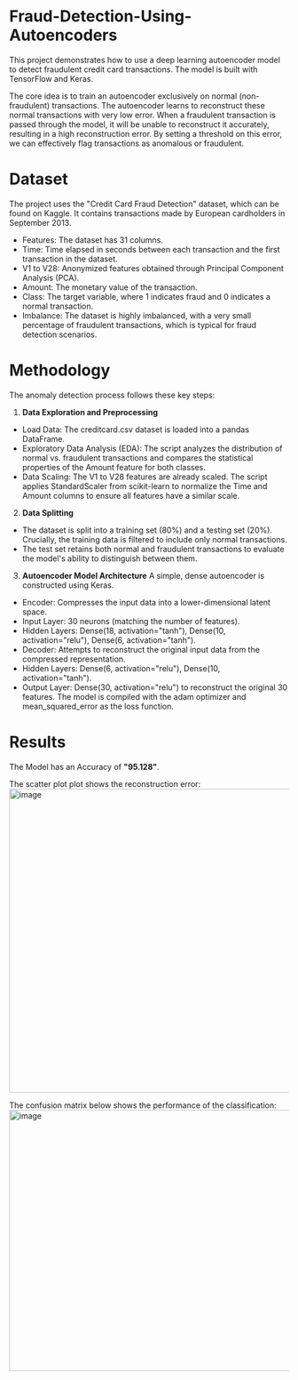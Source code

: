 # Fraud-Detection-Using-Autoencoders

This project demonstrates how to use a deep learning autoencoder model to detect fraudulent credit card transactions. The model is built with TensorFlow and Keras.

The core idea is to train an autoencoder exclusively on normal (non-fraudulent) transactions. The autoencoder learns to reconstruct these normal transactions with very low error. When a fraudulent transaction is passed through the model, it will be unable to reconstruct it accurately, resulting in a high reconstruction error. By setting a threshold on this error, we can effectively flag transactions as anomalous or fraudulent.

# Dataset

The project uses the "Credit Card Fraud Detection" dataset, which can be found on Kaggle. It contains transactions made by European cardholders in September 2013.
  - Features: The dataset has 31 columns.
  - Time: Time elapsed in seconds between each transaction and the first transaction in the dataset.
  - V1 to V28: Anonymized features obtained through Principal Component Analysis (PCA).
  - Amount: The monetary value of the transaction.
  - Class: The target variable, where 1 indicates fraud and 0 indicates a normal transaction.
  - Imbalance: The dataset is highly imbalanced, with a very small percentage of fraudulent transactions, which is typical for fraud detection scenarios.

# Methodology

The anomaly detection process follows these key steps:

1. **Data Exploration and Preprocessing**
  - Load Data: The creditcard.csv dataset is loaded into a pandas DataFrame.
  - Exploratory Data Analysis (EDA): The script analyzes the distribution of normal vs. fraudulent transactions and compares the statistical properties of the          Amount feature for both classes.
  - Data Scaling: The V1 to V28 features are already scaled. The script applies StandardScaler from scikit-learn to normalize the Time and Amount columns to ensure     all features have a similar scale.

2. **Data Splitting**
  - The dataset is split into a training set (80%) and a testing set (20%). Crucially, the training data is filtered to include only normal transactions.
  - The test set retains both normal and fraudulent transactions to evaluate the model's ability to distinguish between them.

3. **Autoencoder Model Architecture**
A simple, dense autoencoder is constructed using Keras.
  - Encoder: Compresses the input data into a lower-dimensional latent space.
  - Input Layer: 30 neurons (matching the number of features).
  - Hidden Layers: Dense(18, activation="tanh"), Dense(10, activation="relu"), Dense(6, activation="tanh").
  - Decoder: Attempts to reconstruct the original input data from the compressed representation.
  - Hidden Layers: Dense(6, activation="relu"), Dense(10, activation="tanh").
  - Output Layer: Dense(30, activation="relu") to reconstruct the original 30 features.
The model is compiled with the adam optimizer and mean_squared_error as the loss function.


# Results

The Model has an Accuracy of **"95.128"**.

The scatter plot plot shows the reconstruction error:
<img width="1005" height="547" alt="image" src="https://github.com/user-attachments/assets/93fccad0-e503-4812-94f8-dc61c20bd2c3" />

The confusion matrix below shows the performance of the classification:
<img width="531" height="470" alt="image" src="https://github.com/user-attachments/assets/73706677-5865-42cc-96af-a5acdd3fcd0c" />



